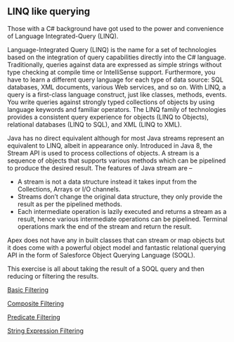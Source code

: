 LINQ like querying
-------------------

Those with a C# background have got used to the power and convenience of Language Integrated-Query (LINQ).

Language-Integrated Query (LINQ) is the name for a set of technologies based on the integration of query capabilities directly into the C# language. Traditionally, queries against data are expressed as simple strings without type checking at compile time or IntelliSense support. Furthermore, you have to learn a different query language for each type of data source: SQL databases, XML documents, various Web services, and so on. With LINQ, a query is a first-class language construct, just like classes, methods, events. You write queries against strongly typed collections of objects by using language keywords and familiar operators. The LINQ family of technologies provides a consistent query experience for objects (LINQ to Objects), relational databases (LINQ to SQL), and XML (LINQ to XML).

Java has no direct equivalent although for most Java streams represent an equivalent to LINQ, albeit in appearance only. Introduced in Java 8, the Stream API is used to process collections of objects. A stream is a sequence of objects that supports various methods which can be pipelined to produce the desired result.
The features of Java stream are –

- A stream is not a data structure instead it takes input from the Collections, Arrays or I/O channels.
- Streams don’t change the original data structure, they only provide the result as per the pipelined methods.
- Each intermediate operation is lazily executed and returns a stream as a result, hence various intermediate operations can be pipelined. Terminal operations mark the end of the stream and return the result.

Apex does not have any in built classes that can stream or map objects but it does come with a powerful object model and fantastic relational querying API in the form of Salesforce Object Querying Language (SOQL).

This exercise is all about taking the result of a SOQL query and then reducing or filtering the results.

[Basic Filtering](Basic/Readme.md)

[Composite Filtering](Composite/Readme.md)

[Predicate Filtering](BasicPredicate/Readme.md)

[String Expression Filtering](Expression/Readme.md)
